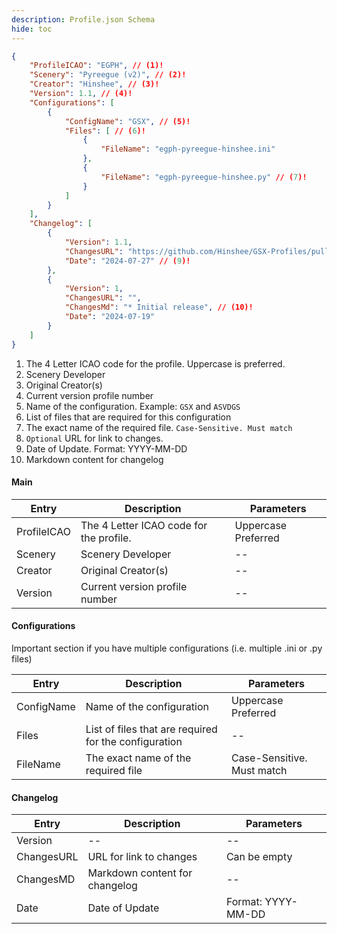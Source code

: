 ```yaml
---
description: Profile.json Schema
hide: toc
---
```



``` json title="profile.json"
{
    "ProfileICAO": "EGPH", // (1)!
    "Scenery": "Pyreegue (v2)", // (2)!
    "Creator": "Hinshee", // (3)!
    "Version": 1.1, // (4)!
    "Configurations": [
        {
            "ConfigName": "GSX", // (5)!
            "Files": [ // (6)!
                {
                    "FileName": "egph-pyreegue-hinshee.ini"
                },
                {
                    "FileName": "egph-pyreegue-hinshee.py" // (7)!
                }
            ]
        }
    ],
    "Changelog": [
		{
            "Version": 1.1,
            "ChangesURL": "https://github.com/Hinshee/GSX-Profiles/pull/13", // (8)!
			"Date": "2024-07-27" // (9)!
        },
        {
            "Version": 1,
            "ChangesURL": "",
		    "ChangesMd": "* Initial release", // (10)!
			"Date": "2024-07-19"
        }
    ]
}
```

1.  The 4 Letter ICAO code for the profile. Uppercase is preferred.
2.  Scenery Developer
3.  Original Creator(s)
4.  Current version profile number
5.  Name of the configuration. Example: `GSX` and `ASVDGS`
6.  List of files that are required for this configuration
7.  The exact name of the required file. `Case-Sensitive. Must match`
8.  `Optional` URL for link to changes.
9.  Date of Update. Format: YYYY-MM-DD
10. Markdown content for changelog

#### Main
| Entry | Description | Parameters |
| --- | ----------- | ----------- | 
| ProfileICAO | The 4 Letter ICAO code for the profile. | Uppercase Preferred |
| Scenery | Scenery Developer | -- |
| Creator | Original Creator(s) | -- |
| Version | Current version profile number | -- |

#### Configurations
Important section if you have multiple configurations (i.e. multiple .ini or .py files)

| Entry | Description | Parameters |
| --- | ----------- | ----------- |
| ConfigName | Name of the configuration | Uppercase Preferred |
| Files | List of files that are required for the configuration | -- |
| FileName | The exact name of the required file | Case-Sensitive. Must match |

#### Changelog
| Entry | Description | Parameters |
| --- | ----------- | ----------- | 
| Version | -- | -- |
| ChangesURL | URL for link to changes | Can be empty |
| ChangesMD | Markdown content for changelog | -- |
| Date | Date of Update | Format: YYYY-MM-DD |